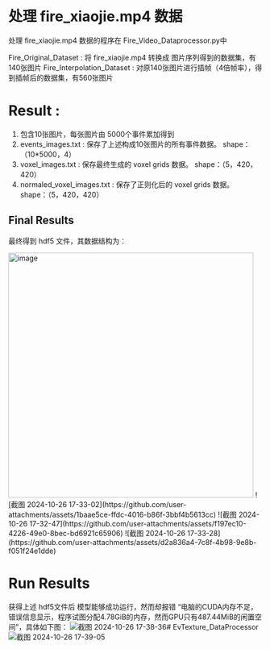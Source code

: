 # 处理 fire_xiaojie.mp4 数据

处理 fire_xiaojie.mp4 数据的程序在 Fire_Video_Dataprocessor.py中

Fire_Original_Dataset : 将 fire_xiaojie.mp4 转换成 图片序列得到的数据集，有140张图片
Fire_Interpolation_Dataset : 对原140张图片进行插帧（4倍帧率），得到插帧后的数据集，有560张图片

# Result : 
1. 包含10张图片，每张图片由 5000个事件累加得到
2. events_images.txt : 保存了上述构成10张图片的所有事件数据。          shape：（10*5000，4）
3. voxel_images.txt : 保存最终生成的 voxel grids 数据。              shape：（5，420，420）
4. normaled_voxel_images.txt : 保存了正则化后的 voxel grids 数据。   shape：（5，420，420）


## Final Results
最终得到 hdf5 文件，其数据结构为：

<img width="486" alt="image" src="https://github.com/user-attachments/assets/7ee6f5ad-eb01-46eb-87a1-13858e2bd70c">
![截图 2024-10-26 17-33-02](https://github.com/user-attachments/assets/1baae5ce-ffdc-4016-b86f-3bbf4b5613cc)
![截图 2024-10-26 17-32-47](https://github.com/user-attachments/assets/f197ec10-4226-49e0-8bec-bd6921c65906)
![截图 2024-10-26 17-33-28](https://github.com/user-attachments/assets/d2a836a4-7c8f-4b98-9e8b-f051f24e1dde)



 # Run Results
 获得上述 hdf5文件后 模型能够成功运行，然而却报错 “电脑的CUDA内存不足，错误信息显示，程序试图分配4.78GiB的内存，然而GPU只有487.44MiB的闲置空间”，具体如下图：
![截图 2024-10-26 17-38-36](https://github.com/user-attachments/assets/0e8256a1-b50c-4c00-bf72-5aa46acd5ef8)# EvTexture_DataProcessor
![截图 2024-10-26 17-39-05](https://github.com/user-attachments/assets/02e41482-3956-434b-84d5-0e6498697682)


 






